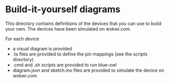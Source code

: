 # Build-it-yourself diagrams

This directory contains definitions of the devices that you can use to build your own. The devices have been simulated on wokwi.com.

For each device
- a visual diagram is provided
- .ts files are provided to define the pin mappings (see the scripts directory)
- .cmd and .sh scripts are provided to run blue-owl
- diagram.json and sketch.ino files are provided to simulate the device on wokwi.com

